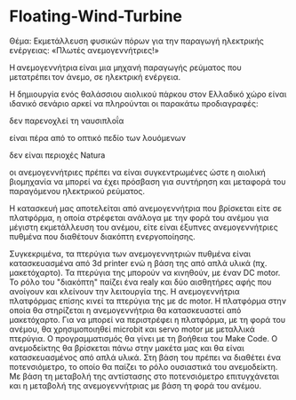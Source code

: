 # Floating-Wind-Turbine
Θέμα: Εκμετάλλευση φυσικών πόρων για την παραγωγή ηλεκτρικής ενέργειας: «Πλωτές ανεμογεννήτριες!» 

Η ανεμογεννήτρια είναι μια μηχανή παραγωγής ρεύματος που μετατρέπει τον άνεμο, σε ηλεκτρική ενέργεια.  

Η δημιουργία ενός θαλάσσιου αιολικού πάρκου στον Ελλαδικό χώρο είναι ιδανικό σενάριο αρκεί να πληρούνται οι παρακάτω προδιαγραφές: 

δεν παρενοχλεί τη ναυσιπλοΐα 

 είναι πέρα από το οπτικό πεδίο των λουόμενων  

δεν είναι περιοχές Natura  

οι ανεμογεννήτριες πρέπει να είναι συγκεντρωμένες ώστε η αιολική βιομηχανία να μπορεί να έχει πρόσβαση για συντήρηση και μεταφορά του παραγόμενου ηλεκτρικού ρεύματος. 

Η κατασκευή μας αποτελείται από ανεμογεννήτρια που βρίσκεται είτε σε πλατφόρμα, η οποία στρέφεται ανάλογα με την φορά του ανέμου για μέγιστη εκμετάλλευση του ανέμου, είτε είναι έξυπνες ανεμογεννήτριες πυθμένα που διαθέτουν διακόπτη ενεργοποίησης.

Συγκεκριμένα, τα πτερύγια των ανεμογεννητριών πυθμένα είναι κατασκευασμένα από 3d printer ενώ η βάση της από απλά υλικά (πχ. μακετόχαρτο). Τα πτερύγια της μπορούν να κινηθούν, με έναν DC motor. Το ρόλο του "διακόπτη" παίζει ένα realy και δύο αισθητήρες αφής που ανοίγουν και κλείνουν την λειτουργία της. 
Η ανεμογεννήτρια πλατφόρμας επίσης κινεί τα πτερύγια της με dc motor.  H πλατφόρμα  στην οποία θα στηρίζεται η ανεμογεννήτρια θα κατασκευαστεί από μακετόχαρτο. Για να μπορεί να περιστρέφει η πλατφόρμα, με τη φορά του ανέμου, θα χρησιμοποιηθεί microbit και servo motor με μεταλλικά πτερύγια. Ο προγραμματισμός θα γίνει με τη βοήθεια του Make Code. Ο ανεμοδείκτης θα βρίσκεται πάνω στην μακέτα μας και θα είναι κατασκευασμένος από απλά υλικά. Στη βάση του πρέπει να διαθέτει ένα ποτενσιόμετρο, το οποίο θα παίζει το ρόλο ουσιαστικά του ανεμοδείκτη. Με βάση τη μεταβολή της αντίστασης στο ποτενσιόμετρο επιτυγχάνεται και η μεταβολή της ανεμογεννήτριας με βάση τη φορά του ανέμου. 

